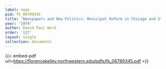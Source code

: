 ```yaml
---
label: nope
pid: fk_06789345
title: 'Newspapers and New Politics: Municipal Reform in Chicago and St. Louis, 1890-1900'
year: '1979'
author: David Paul Nord
order: '127'
layout: single
collection: documents
---
```



{{< embed-pdf url=https://florencekelley.northwestern.edu/pdfs/fk_06789345.pdf >}}